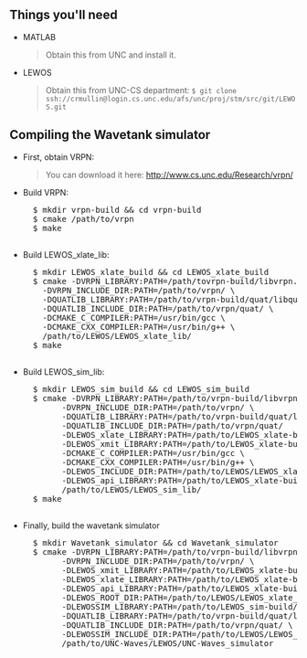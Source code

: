 ## Things you'll need

* MATLAB

    > Obtain this from UNC and install it.

* LEWOS

	> Obtain this from UNC-CS department: `$ git clone ssh://crmullin@login.cs.unc.edu/afs/unc/proj/stm/src/git/LEWOS.git` 
	
## Compiling the Wavetank simulator

* First, obtain VRPN:

	> You can download it here:  http://www.cs.unc.edu/Research/vrpn/
* Build VRPN:
	<pre>
	$ mkdir vrpn-build && cd vrpn-build
	$ cmake /path/to/vrpn
	$ make
	</pre>
	
* Build LEWOS_xlate_lib:
	<pre>
	$ mkdir LEWOS_xlate_build && cd LEWOS_xlate_build
	$ cmake -DVRPN_LIBRARY:PATH=/path/tovrpn-build/libvrpn.a \
	  -DVRPN_INCLUDE_DIR:PATH=/path/to/vrpn/ \
      -DQUATLIB_LIBRARY:PATH=/path/to/vrpn-build/quat/libquat.a \
      -DQUATLIB_INCLUDE_DIR:PATH=/path/to/vrpn/quat/ \
      -DCMAKE_C_COMPILER:PATH=/usr/bin/gcc \
      -DCMAKE_CXX_COMPILER:PATH=/usr/bin/g++ \
      /path/to/LEWOS/LEWOS_xlate_lib/
	$ make
      </pre>

* Build LEWOS_sim_lib:
	<pre>
	$ mkdir LEWOS_sim_build && cd LEWOS_sim_build
	$ cmake -DVRPN_LIBRARY:PATH=/path/to/vrpn-build/libvrpn.a \
          -DVRPN_INCLUDE_DIR:PATH=/path/to/vrpn/ \
          -DQUATLIB_LIBRARY:PATH=/path/to/vrpn-build/quat/libquat.a \
          -DQUATLIB_INCLUDE_DIR:PATH=/path/to/vrpn/quat/ 
          -DLEWOS_xlate_LIBRARY:PATH=/path/to/LEWOS_xlate-build/libLEWOS_xlate.a \
          -DLEWOS_xmit_LIBRARY:PATH=/path/to/LEWOS_xlate-build/libLEWOS_xmit.a \
          -DCMAKE_C_COMPILER:PATH=/usr/bin/gcc \
          -DCMAKE_CXX_COMPILER:PATH=/usr/bin/g++ \
          -DLEWOS_INCLUDE_DIR:PATH=/path/to/LEWOS/LEWOS_xlate_lib/ 
          -DLEWOS_api_LIBRARY:PATH=/path/to/LEWOS_xlate-build/libLEWOS_api.a  \
      	  /path/to/LEWOS/LEWOS_sim_lib/
	$ make
	</pre>

* Finally, build the wavetank simulator
	<pre>
	$ mkdir Wavetank_simulator && cd Wavetank_simulator
	$ cmake -DVRPN_LIBRARY:PATH=/path/to/vrpn-build/libvrpn.a \
          -DVRPN_INCLUDE_DIR:PATH=/path/to/vrpn/ \
          -DLEWOS_xmit_LIBRARY:PATH=/path/to/LEWOS_xlate-build/libLEWOS_xmit.a \
          -DLEWOS_xlate_LIBRARY:PATH=/path/to/LEWOS_xlate-build/libLEWOS_xlate.a \
          -DLEWOS_api_LIBRARY:PATH=/path/to/LEWOS_xlate-build/libLEWOS_api.a  \
          -DLEWOS_ROOT_DIR:PATH=/path/to/LEWOS/LEWOS_xlate_lib/ \
          -DLEWOSSIM_LIBRARY:PATH=/path/to/LEWOS_sim-build/libLEWOS_sim.a \
          -DQUATLIB_LIBRARY:PATH=/path/to/vrpn-build/quat/libquat.a \
          -DQUATLIB_INCLUDE_DIR:PATH=/path/to/vrpn/quat/ \
          -DLEWOSSIM_INCLUDE_DIR:PATH=/path/to/LEWOS/LEWOS_sim_lib/ \
          /path/to/UNC-Waves/LEWOS/UNC-Waves_simulator
	</pre>
        
